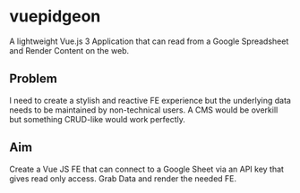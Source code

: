 # vuepidgeon
A lightweight Vue.js 3 Application that can read from a Google Spreadsheet and Render Content on the web. 

## Problem
I need to create a stylish and reactive FE experience but the underlying data needs to be maintained by non-technical users. A CMS would be overkill but something CRUD-like would work perfectly. 

## Aim
Create a Vue JS FE that can connect to a Google Sheet via an API key that gives read only access. Grab Data and render the needed FE. 
